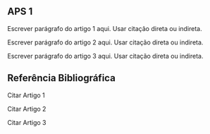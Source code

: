## APS 1

Escrever parágrafo do artigo 1 aqui. Usar citação direta ou indireta.

Escrever parágrafo do artigo 2 aqui. Usar citação direta ou indireta.

Escrever parágrafo do artigo 3 aqui. Usar citação direta ou indireta.

## Referência Bibliográfica

Citar Artigo 1

Citar Artigo 2

Citar Artigo 3

